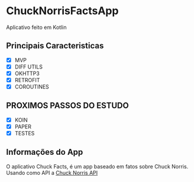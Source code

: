 # ChuckNorrisFactsApp
 Aplicativo feito em Kotlin

## Principais Caracteristicas 

* [x] MVP
* [x] DIFF UTILS
* [x] OKHTTP3
* [x] RETROFIT
* [x] COROUTINES
  
## PROXIMOS PASSOS DO ESTUDO

* [x] KOIN
* [x] PAPER
* [x] TESTES

## Informações do App

O aplicativo Chuck Facts, é um app baseado em fatos sobre Chuck Norris.
Usando como API a [Chuck Norris API](https://api.chucknorris.io/)